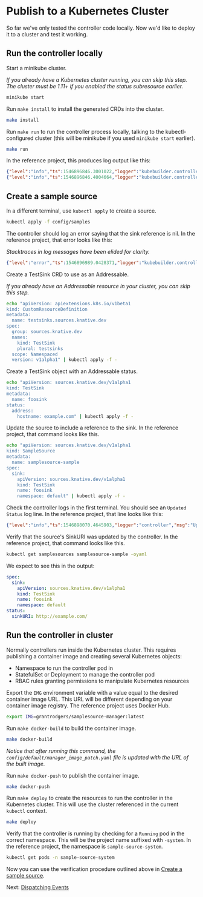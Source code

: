 # Publish to a Kubernetes Cluster

So far we've only tested the controller code locally. Now we'd like to deploy it
to a cluster and test it working.

## Run the controller locally

Start a minikube cluster.

_If you already have a Kubernetes cluster running, you can skip this step. The
cluster must be 1.11+ if you enabled the status subresource earlier._

```sh
minikube start
```

Run `make install` to install the generated CRDs into the cluster.

```sh
make install
```

Run `make run` to run the controller process locally, talking to the
kubectl-configured cluster (this will be minikube if you used `minikube start`
earlier).

```sh
make run
```

In the reference project, this produces log output like this:

```json
{"level":"info","ts":1546896846.3001022,"logger":"kubebuilder.controller","msg":"Starting Controller","controller":"samplesource-controller"}
{"level":"info","ts":1546896846.4004664,"logger":"kubebuilder.controller","msg":"Starting workers","controller":"samplesource-controller","worker count":1}
```

## Create a sample source

In a different terminal, use `kubectl apply` to create a source.

```sh
kubectl apply -f config/samples
```

The controller should log an error saying that the sink reference is nil. In the
reference project, that error looks like this:

_Stacktraces in log messages have been elided for clarity._

```json
{"level":"error","ts":1546896989.0428371,"logger":"kubebuilder.controller","msg":"Reconciler error","controller":"samplesource-controller","request":"default/samplesource-sample","error":"Failed to get sink URI: sink reference is nil","stacktrace":"..."}
```

Create a TestSink CRD to use as an Addressable.

_If you already have an Addressable resource in your cluster, you can skip this
step._

```sh
echo "apiVersion: apiextensions.k8s.io/v1beta1
kind: CustomResourceDefinition
metadata:
  name: testsinks.sources.knative.dev
spec:
  group: sources.knative.dev
  names:
    kind: TestSink
    plural: testsinks
  scope: Namespaced
  version: v1alpha1" | kubectl apply -f -
```

Create a TestSink object with an Addressable status.

```sh
echo "apiVersion: sources.knative.dev/v1alpha1
kind: TestSink
metadata:
  name: foosink
status:
  address:
    hostname: example.com" | kubectl apply -f -
```

Update the source to include a reference to the sink. In the reference project,
that command looks like this.

```sh
echo "apiVersion: sources.knative.dev/v1alpha1
kind: SampleSource
metadata:
  name: samplesource-sample
spec:
  sink:
    apiVersion: sources.knative.dev/v1alpha1
    kind: TestSink
    name: foosink
    namespace: default" | kubectl apply -f -
```

Check the controller logs in the first terminal. You should see an `Updated
Status` log line. In the reference project, that line looks like this:

```json
{"level":"info","ts":1546898070.4645903,"logger":"controller","msg":"Updating Status","request":{"namespace":"default","name":"samplesource-sample"}}
```

Verify that the source's SinkURI was updated by the controller. In the reference
project, that command looks like this.

```sh
kubectl get samplesources samplesource-sample -oyaml
```

We expect to see this in the output:

```yaml
spec:
  sink:
    apiVersion: sources.knative.dev/v1alpha1
    kind: TestSink
    name: foosink
    namespace: default
status:
  sinkURI: http://example.com/
```

## Run the controller in cluster

Normally controllers run inside the Kubernetes cluster. This requires publishing
a container image and creating several Kubernetes objects:

*   Namespace to run the controller pod in
*   StatefulSet or Deployment to manage the controller pod
*   RBAC rules granting permissions to manipulate Kubernetes resources

Export the `IMG` environment variable with a value equal to the desired
container image URL. This URL will be different depending on your container
image registry. The reference project uses Docker Hub.

```sh
export IMG=grantrodgers/samplesource-manager:latest
```

Run `make docker-build` to build the container image.

```sh
make docker-build
```

_Notice that after running this command, the
`config/default/manager_image_patch.yaml` file is updated with the URL of the
built image._

Run `make docker-push` to publish the container image.

```sh
make docker-push
```

Run `make deploy` to create the resources to run the controller in the
Kubernetes cluster. This will use the cluster referenced in the current
`kubectl` context.

```sh
make deploy
```

Verify that the controller is running by checking for a `Running` pod in the
correct namespace. This will be the project name suffixed with `-system`. In the
reference project, the namespace is `sample-source-system`.

```sh
kubectl get pods -n sample-source-system
```

Now you can use the verification procedure outlined above in
[Create a sample source](#create-a-sample-source).

Next: [Dispatching Events](06-dispatching-events.md)
